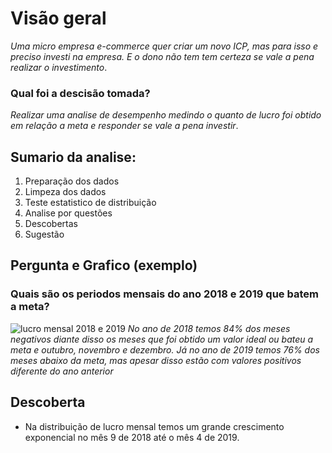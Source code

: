 # Visão geral 

*Uma micro empresa e-commerce quer criar um novo ICP, mas para isso e preciso 
investi na empresa. E o dono não tem tem certeza se vale a pena realizar o investimento*.

### Qual foi a descisão tomada?
*Realizar uma analise de desempenho medindo o quanto de lucro foi obtido em relação 
a meta e responder se vale a pena investir*.

## Sumario da analise:
1. Preparação dos dados
2. Limpeza dos dados
3. Teste estatistico de distribuição
4. Analise por questões
5. Descobertas
6. Sugestão
 
 ## Pergunta e Grafico (exemplo)
### Quais são os periodos mensais do ano 2018 e 2019 que batem a meta?
![lucro mensal 2018 e 2019](https://user-images.githubusercontent.com/115717016/232250066-15c56af1-7602-45af-84d5-88f9765232f6.png)
*No ano de 2018 temos 84%  dos meses negativos diante disso os meses que foi obtido um valor ideal ou bateu a meta e
outubro, novembro e dezembro. Já no ano de 2019 temos 76% dos meses abaixo da meta, mas apesar disso 
estão com valores positivos diferente do ano anterior*

## Descoberta     
* Na distribuição de lucro mensal temos um grande crescimento exponencial no mês 9 de 2018 até o mês 4 de 2019.

